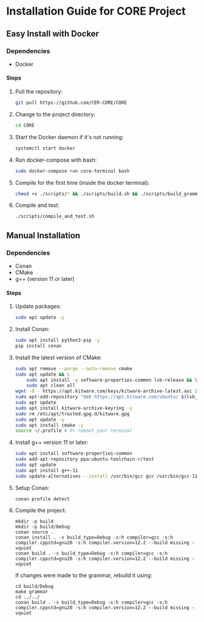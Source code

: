 # Installation Guide for CORE Project

## Easy Install with Docker

### Dependencies

- Docker

#### Steps

1. Pull the repository:
   ```bash
   git pull https://github.com/CER-CORE/CORE
   ```
2. Change to the project directory:
   ```bash
   cd CORE
   ```
3. Start the Docker daemon if it's not running:
   ```bash
   systemctl start docker
   ```
4. Run docker-compose with bash:
   ```bash
   sudo docker-compose run core-terminal bash
   ```
5. Compile for the first time (inside the docker terminal):
   ```bash
   chmod +x ./scripts/* && ./scripts/build.sh && ./scripts/build_grammar.sh
   ```
6. Compile and test:
   ```bash
   ./scripts/compile_and_test.sh
   ```

## Manual Installation

### Dependencies

- Conan
- CMake
- g++ (version 11 or later)

#### Steps

1. Update packages:

   ```bash
   sudo apt update -y
   ```

2. Install Conan:

   ```bash
   sudo apt install python3-pip -y
   pip install conan
   ```

3. Install the latest version of CMake:

    ```bash
    sudo apt remove --purge --auto-remove cmake
    sudo apt update && \
        sudo apt install -y software-properties-common lsb-release && \
        sudo apt clean all
    wget -O - https://apt.kitware.com/keys/kitware-archive-latest.asc 2>/dev/null | gpg --dearmor - | sudo tee /etc/apt/trusted.gpg.d/kitware.gpg >/dev/null
    sudo apt-add-repository "deb https://apt.kitware.com/ubuntu/ $(lsb_release -cs) main"
    sudo apt update
    sudo apt install kitware-archive-keyring -y
    sudo rm /etc/apt/trusted.gpg.d/kitware.gpg
    sudo apt update -y
    sudo apt install cmake -y
    source ~/.profile # Or reboot your terminal`
    ```

4. Install g++ version 11 or later:

    ```bash
    sudo apt install software-properties-common
    sudo add-apt-repository ppa:ubuntu-toolchain-r/test
    sudo apt update
    sudo apt install g++-11
    sudo update-alternatives --install /usr/bin/gcc gcc /usr/bin/gcc-11 1000
    ```

5. Setup Conan:

   ```
   conan profile detect
   ```

6. Compile the project:

   ```
   mkdir -p build
   mkdir -p build/Debug
   conan source .
   conan install . -s build_type=Debug -s:h compiler=gcc -s:h compiler.cppstd=gnu20 -s:h compiler.version=12.2 --build missing -vquiet
   conan build . -s build_type=Debug -s:h compiler=gcc -s:h compiler.cppstd=gnu20 -s:h compiler.version=12.2 --build missing -vquiet
   ```

   If changes were made to the grammar, rebuild it using:

   ```
   cd build/Debug
   make grammar
   cd ../../
   conan build . -s build_type=Debug -s:h compiler=gcc -s:h compiler.cppstd=gnu20 -s:h compiler.version=12.2 --build missing -vquiet
   ```
